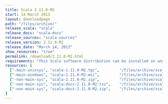 ```yaml
---
title: Scala 2.11.0-M2
start: 14 March 2013
layout: downloadpage
path: "/files/archive/"
release_scala: "scala"
release_docs: "scala-docs"
release_sources: "scala-sources"
release_version: 2.11.0-M2
release_date: "March 14, 2013"
show_resources: "true"
permalink: /download/2.11.0-M2.html
requirements: "This Scala software distribution can be installed on any Unix-like or Windows system. It requires the Java runtime version 1.6 or later, which can be downloaded <a href='http://www.java.com/'>here</a>."
resources: [
  ["-main-unixsys", "scala-2.11.0-M2.tgz",         "/files/archive/scala-2.11.0-M2.tgz",         "Max OS X, Unix, Cygwin",  "25 MB"],
  ["-main-windows", "scala-2.11.0-M2.msi",         "/files/archive/scala-2.11.0-M2.msi",         "Windows (msi installer)", "50 MB"],
  ["-non-main-sys", "scala-2.11.0-M2.zip",         "/files/archive/scala-2.11.0-M2.zip",         "Windows",                 "25 MB"],
  ["-non-main-sys", "scala-docs-2.11.0-M2.txz",    "/files/archive/scala-docs-2.11.0-M2.txz",    "API docs",                "3 MB"],
  ["-non-main-sys", "scala-docs-2.11.0-M2.zip",    "/files/archive/scala-docs-2.11.0-M2.zip",    "API docs",                "27 MB"]
]
---
```




